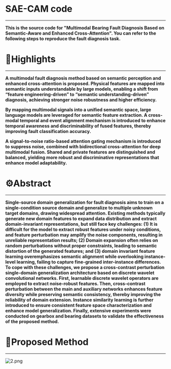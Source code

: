 # SAE-CAM code

---

**This is the source code for "Multimodal Bearing Fault Diagnosis Based on Semantic-Aware and Enhanced Cross-Attention". You can refer to the following steps to reproduce the fault diagnosis task.**

# :triangular_flag_on_post:Highlights

----

**A multimodal fault diagnosis method based on semantic perception and enhanced cross-attention is proposed. Physical features are mapped into semantic inputs understandable by large models, enabling a shift from “feature engineering-driven” to “semantic understanding-driven” diagnosis, achieving stronger noise robustness and higher efficiency.**

**By mapping multimodal signals into a unified semantic space, large language models are leveraged for semantic feature extraction. A cross-modal temporal and event alignment mechanism is introduced to enhance temporal awareness and discriminability of fused features, thereby improving fault classification accuracy.** 

**A signal-to-noise ratio-based attention gating mechanism is introduced to suppress noise, combined with bidirectional cross-attention for deep multimodal fusion. Shared and private features are distinguished and balanced, yielding more robust and discriminative representations that enhance model adaptability.**


# ⚙️Abstract

----

**Single-source domain generalization for fault diagnosis aims to train on a single-condition source domain and generalize to multiple unknown target domains, drawing widespread attention. Existing methods typically generate new domain features to expand data distribution and extract domain-invariant representations, but still face key challenges: (1) It is difficult for the model to extract robust features under noisy conditions, and feature perturbation may amplify the noise components, resulting in unreliable representation results; (2) Domain expansion often relies on random perturbations without proper constraints, leading to semantic distortion
of the generated features; and (3) domain invariant feature learning overemphasizes semantic alignment while overlooking instance-level learning, failing to capture fine-grained inter-instance differences. To cope with these challenges, we propose a cross-contrast perturbation single-domain generalization architecture based on discrete wavelet convolutional networks. First, learnable discrete wavelet operators are employed to extract noise-robust features. Then, cross-contrast perturbation between the main and auxiliary networks enhances feature diversity while preserving semantic consistency, thereby improving the reliability of domain extension. Instance similarity learning is further introduced to ensure consistent feature space characterization and enhance model generalization. Finally, extensive experiments were conducted on gearbox and bearing datasets to validate the effectiveness of the proposed method.**

# :blue_book:Proposed Method

---

![2.png](https://youke1.picui.cn/s1/2025/09/19/68cd5dc7c61d3.png)



